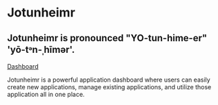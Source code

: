 # Jotunheimr
## Jotunheimr is pronounced "YO-tun-hime-er" 'yō-tᵊn-ˌhīmər'.

[Dashboard](./jotunheimr_preview.png)

Jotunheimr is a powerful application dashboard where users can easily create new applications, manage existing applications, and utilize those application all in one place.

